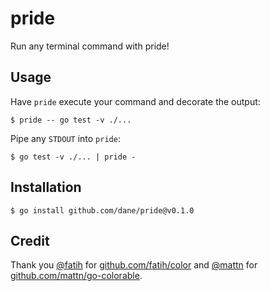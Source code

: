 # pride

Run any terminal command with pride!

## Usage

Have `pride` execute your command and decorate the output:

```
$ pride -- go test -v ./...
```

Pipe any `STDOUT` into `pride`:

```
$ go test -v ./... | pride -
```

## Installation

```
$ go install github.com/dane/pride@v0.1.0
```

## Credit

Thank you [@fatih](https://github.com/fatih) for
[github.com/fatih/color](https://github.com/fatih/color) and
[@mattn](https://github.com/mattn) for
[github.com/mattn/go-colorable](https://github.com/mattn/go-colorable).

